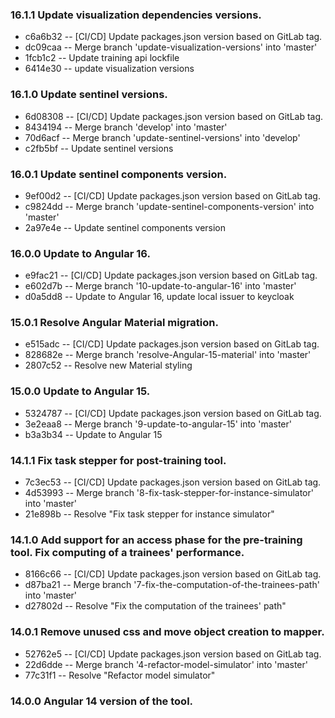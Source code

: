 ### 16.1.1 Update visualization dependencies versions.
* c6a6b32 -- [CI/CD] Update packages.json version based on GitLab tag.
* dc09caa -- Merge branch 'update-visualization-versions' into 'master'
* 1fcb1c2 -- Update training api lockfile
* 6414e30 -- update visualization versions
### 16.1.0 Update sentinel versions.
* 6d08308 -- [CI/CD] Update packages.json version based on GitLab tag.
* 8434194 -- Merge branch 'develop' into 'master'
* 70d6acf -- Merge branch 'update-sentinel-versions' into 'develop'
* c2fb5bf -- Update sentinel versions
### 16.0.1 Update sentinel components version.
* 9ef00d2 -- [CI/CD] Update packages.json version based on GitLab tag.
* c9824dd -- Merge branch 'update-sentinel-components-version' into 'master'
* 2a97e4e -- Update sentinel components version
### 16.0.0 Update to Angular 16.
* e9fac21 -- [CI/CD] Update packages.json version based on GitLab tag.
* e602d7b -- Merge branch '10-update-to-angular-16' into 'master'
* d0a5dd8 -- Update to Angular 16, update local issuer to keycloak
### 15.0.1 Resolve Angular Material migration.
* e515adc -- [CI/CD] Update packages.json version based on GitLab tag.
* 828682e -- Merge branch 'resolve-Angular-15-material' into 'master'
* 2807c52 -- Resolve new Material styling
### 15.0.0 Update to Angular 15.
* 5324787 -- [CI/CD] Update packages.json version based on GitLab tag.
* 3e2eaa8 -- Merge branch '9-update-to-angular-15' into 'master'
* b3a3b34 -- Update to Angular 15
### 14.1.1 Fix task stepper for post-training tool.
* 7c3ec53 -- [CI/CD] Update packages.json version based on GitLab tag.
* 4d53993 -- Merge branch '8-fix-task-stepper-for-instance-simulator' into 'master'
* 21e898b -- Resolve "Fix task stepper for instance simulator"
### 14.1.0 Add support for an access phase for the pre-training tool. Fix computing of a trainees' performance.
* 8166c66 -- [CI/CD] Update packages.json version based on GitLab tag.
* d87ba21 -- Merge branch '7-fix-the-computation-of-the-trainees-path' into 'master'
* d27802d -- Resolve "Fix the computation of the trainees' path"
### 14.0.1 Remove unused css and move object creation to mapper.
* 52762e5 -- [CI/CD] Update packages.json version based on GitLab tag.
* 22d6dde -- Merge branch '4-refactor-model-simulator' into 'master'
* 77c31f1 -- Resolve "Refactor model simulator"
### 14.0.0 Angular 14 version of the tool.
